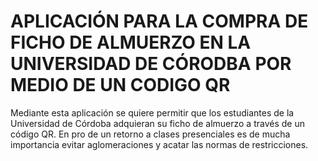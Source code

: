 # APLICACIÓN PARA LA COMPRA DE FICHO DE ALMUERZO EN LA UNIVERSIDAD DE CÓRODBA POR MEDIO DE UN CODIGO QR

Mediante esta aplicación se quiere permitir que los estudiantes de la Universidad de Córdoba adquieran su ficho de almuerzo a través de un código QR. En pro de un retorno a clases presenciales es de mucha importancia evitar aglomeraciones y acatar las normas de restricciones.
